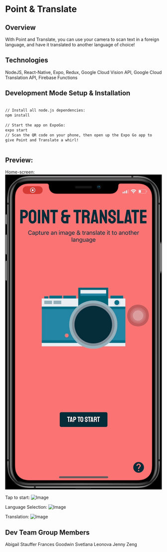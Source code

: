 # Point & Translate

## Overview

With Point and Translate, you can use your camera to scan text in a foreign language, and have it translated to another language of choice!

## Technologies
NodeJS, React-Native, Expo, Redux, Google Cloud Vision API, Google Cloud Translation API, Firebase Functions

## Development Mode Setup & Installation
```

// Install all node.js dependencies:
npm install

// Start the app on ExpoGo:
expo start
// Scan the QR code on your phone, then open up the Expo Go app to give Point and Translate a whirl!


```

## Preview:

Home-screen:
![Image](github-screenshots/Homescreen.gif)

Tap to start:
![Image](github-screenshots/TaptoStart.gif)

Language Selection:
![Image](github-screenshots/LanguageSelection.gif)

Translation:
![Image](github-screenshots/Translation.gif)



## Dev Team Group Members
Abigail Stauffer
Frances Goodwin
Svetlana Leonova
Jenny Zeng
